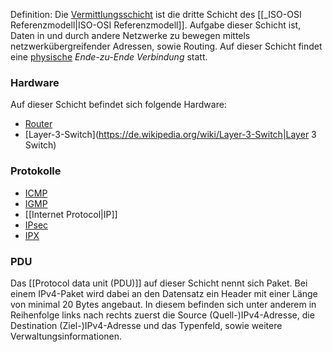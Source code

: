 Definition: Die [Vermittlungsschicht](https://de.wikipedia.org/wiki/OSI-Modell#Schicht_2_%E2%80%93_Sicherungsschicht_(Data_Link_Layer)) ist die dritte Schicht des [[_ISO-OSI Referenzmodell|ISO-OSI Referenzmodell]]. Aufgabe dieser Schicht ist, Daten in und durch andere Netzwerke zu bewegen mittels netzwerkübergreifender Adressen, sowie Routing. Auf dieser Schicht findet eine <u>physische</u> *Ende-zu-Ende Verbindung* statt.

### Hardware
Auf dieser Schicht befindet sich folgende Hardware:
- [Router](https://de.wikipedia.org/wiki/Router "Router")
- [Layer-3-Switch](https://de.wikipedia.org/wiki/Layer-3-Switch|Layer 3 Switch)
### Protokolle
- [ICMP](https://de.wikipedia.org/wiki/Internet_Control_Message_Protocol "Internet Control Message Protocol")  
- [IGMP](https://de.wikipedia.org/wiki/Internet_Group_Management_Protocol "Internet Group Management Protocol")  
- [[Internet Protocol|IP]]
- [IPsec](https://de.wikipedia.org/wiki/IPsec "IPsec")  
- [IPX](https://de.wikipedia.org/wiki/Internetwork_Packet_Exchange "Internetwork Packet Exchange")

### PDU
Das [[Protocol data unit (PDU)]] auf dieser Schicht nennt sich Paket. Bei einem IPv4-Paket wird dabei an den Datensatz ein Header mit einer Länge von minimal 20 Bytes angebaut. In diesem befinden sich unter anderem in Reihenfolge links nach rechts zuerst die Source (Quell-)IPv4-Adresse, die Destination (Ziel-)IPv4-Adresse und das Typenfeld, sowie weitere Verwaltungsinformationen.